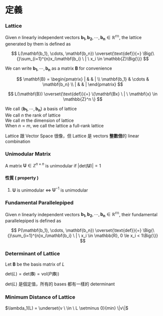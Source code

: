 # 定義

### Lattice

Given $n$ linearly independent vectors $\mathbf{b_1}, \mathbf{b_2}, \cdots, \mathbf{b_n} \in \mathbb{R^m}$, the lattice generated by them is defined as

$$
L(\mathbf{b_1}, \cdots, \mathbf{b_n}) \overset{\text{def}}{=} \Big{\{}\sum_{i=1}^{n}x_i\mathbf{b_i} \ | \ x_i \in \mathbb{Z}\Big{\}}
$$

We can write $\mathbf{b_1}, \cdots, \mathbf{b_n}$ as a matrix $\mathbf{B}$ for convenience

$$
\mathbf{B} = \begin{pmatrix} | & & | \\ \mathbf{b_1} & \cdots & \mathbf{b_n} \\ | & & | \end{pmatrix}
$$

$$
L(\mathbf{B}) \overset{\text{def}}{=} \{\mathbf{Bx} \ | \ \mathbf{x} \in \mathbb{Z}^n \}
$$

We call $\{\mathbf{b_1}, \cdots, \mathbf{b_n}\}$ a basis of lattice  
We call $n$ the rank of lattice  
We call $m$ the dimension of lattice  
When $n = m$, we call the lattice a full-rank lattice  

Lattice 跟 Vector Space 很像，但 Lattice 是 vectors **整數倍**的 linear combination

### Unimodular Matrix

A matrix $\mathbf{U} \in \mathbb{Z}^{n \times n}$ is unimodular if $|\text{det}(\mathbf{U})| = 1$

#### 性質 ( property )

1. $\mathbf{U}$ is unimodular $\Leftrightarrow$ $\mathbf{U}^{-1}$ is unimodular

### Fundamental Parallelepiped

Given $n$ linearly independent vectors $\mathbf{b_1}, \mathbf{b_2}, \cdots, \mathbf{b_n} \in \mathbb{R^m}$, their fundamental parallelepiped is defined as

$$
P(\mathbf{b_1}, \cdots, \mathbf{b_n}) \overset{\text{def}}{=} \Big{\{}\sum_{i=1}^{n}x_i\mathbf{b_i} \ | \ x_i \in \mathbb{R}, 0 \le x_i < 1\Big{\}}
$$

### Determinant of Lattice

Let $\mathbf{B}$ be the basis matrix of $L$

$\text{det}(L) = \text{det}(\mathbf{B}) = \text{vol}(P(\mathbf{B}))$

$\text{det}(L)$ 是個定值，所有的 bases 都有一樣的 determinant

### Minimum Distance of Lattice

$\lambda_1(L) = \underset{v \ \in \ L \setminus 0}{min} \|v\|$
